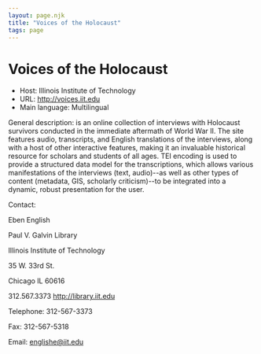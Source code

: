```yaml
---
layout: page.njk
title: "Voices of the Holocaust"
tags: page
---
```

# Voices of the Holocaust




* Host: Illinois Institute of
 Technology
* URL: <http://voices.iit.edu>
* Main language: Multilingual



General description: 
 is an online collection of
 interviews with Holocaust survivors conducted in
 the immediate aftermath of World War II. The site
 features audio, transcripts, and English
 translations of the interviews, along with a host
 of other interactive features, making it an
 invaluable historical resource for scholars and
 students of all ages. TEI encoding is used to
 provide a structured data model for the
 transcriptions, which allows various manifestations
 of the interviews (text, audio)--as well as other
 types of content (metadata, GIS, scholarly
 criticism)--to be integrated into a dynamic, robust
 presentation for the user.



Contact:
 



Eben English


Paul V. Galvin Library
 
 Illinois Institute of Technology
 
 35 W. 33rd St.
 
 Chicago IL 60616
 
 312.567.3373
 <http://library.iit.edu>



Telephone: 312-567-3373



Fax: 312-567-5318



Email: [englishe@iit.edu](mailto:englishe@iit.edu)





